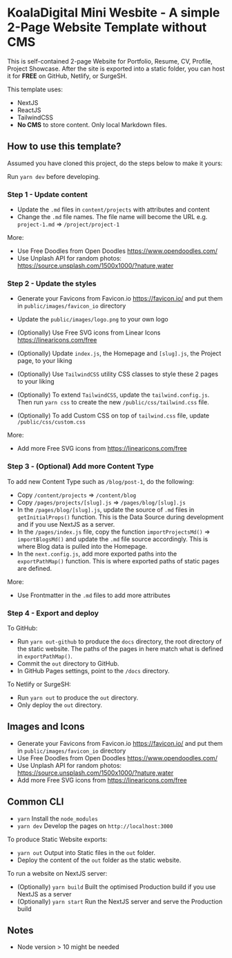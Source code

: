 # KoalaDigital Mini Wesbite - A simple 2-Page Website Template without CMS

This is self-contained 2-page Website for Portfolio, Resume, CV, Profile, Project Showcase. After the site is exported into a static folder, you can host it for **FREE** on GitHub, Netlify, or SurgeSH.

This template uses:

- NextJS
- ReactJS
- TailwindCSS
- **No CMS** to store content. Only local Markdown files.

## How to use this template?

Assumed you have cloned this project, do the steps below to make it yours:

Run `yarn dev` before developing.

### Step 1 - Update content

- Update the `.md` files in `content/projects` with attributes and content
- Change the `.md` file names. The file name will become the URL e.g. `project-1.md` => `/project/project-1`

More:

- Use Free Doodles from Open Doodles https://www.opendoodles.com/
- Use Unplash API for random photos: https://source.unsplash.com/1500x1000/?nature,water

### Step 2 - Update the styles

- Generate your Favicons from Favicon.io https://favicon.io/ and put them in `public/images/favicon_io` directory
- Update the `public/images/logo.png` to your own logo

- (Optionally) Use Free SVG icons from Linear Icons https://linearicons.com/free
- (Optionally) Update `index.js`, the Homepage and `[slug].js`, the Project page, to your liking
- (Optionally) Use `TailwindCSS` utility CSS classes to style these 2 pages to your liking
- (Optionally) To extend `TailwindCSS`, update the `tailwind.config.js`. Then run `yarn css` to create the new `/public/css/tailwind.css` file.
- (Optionally) To add Custom CSS on top of `tailwind.css` file, update `/public/css/custom.css`

More:

- Add more Free SVG icons from https://linearicons.com/free

### Step 3 - (Optional) Add more Content Type

To add new Content Type such as `/blog/post-1`, do the following:

- Copy `/content/projects` => `/content/blog`
- Copy `/pages/projects/[slug].js` => `/pages/blog/[slug].js`
- In the `/pages/blog/[slug].js`, update the source of `.md` files in `getInitialProps()` function. This is the Data Source
  during development and if you use NextJS as a server.
- In the `/pages/index.js` file, copy the function `importProjectsMd()` => `importBlogsMd()` and update the `.md` file source accordingly. This is where Blog data is pulled into the Homepage.
- In the `next.config.js`, add more exported paths into the `exportPathMap()` function. This is where exported paths of static pages are defined.

More:

- Use Frontmatter in the `.md` files to add more attributes

### Step 4 - Export and deploy

To GitHub:

- Run `yarn out-github` to produce the `docs` directory, the root directory of the static website. The paths of the pages in here match what is defined in `exportPathMap()`.
- Commit the `out` directory to GitHub.
- In GitHub Pages settings, point to the `/docs` directory.

To Netlify or SurgeSH:

- Run `yarn out` to produce the `out` directory.
- Only deploy the `out` directory.

## Images and Icons

- Generate your Favicons from Favicon.io https://favicon.io/ and put them in `public/images/favicon_io` directory
- Use Free Doodles from Open Doodles https://www.opendoodles.com/
- Use Unplash API for random photos: https://source.unsplash.com/1500x1000/?nature,water
- Add more Free SVG icons from https://linearicons.com/free

## Common CLI

- `yarn` Install the `node_modules`
- `yarn dev` Develop the pages on `http://localhost:3000`

To produce Static Website exports:

- `yarn out` Output into Static files in the `out` folder.
- Deploy the content of the `out` folder as the static website.

To run a website on NextJS server:

- (Optionally) `yarn build` Built the optimised Production build if you use NextJS as a server
- (Optionally) `yarn start` Run the NextJS server and serve the Production build

## Notes

- Node version > 10 might be needed
